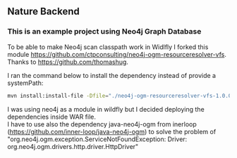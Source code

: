 ## Nature Backend

### This is an example project using Neo4j Graph Database

To be able to make Neo4j scan classpath work in Widlfly I forked this module https://github.com/ctpconsulting/neo4j-ogm-resourceresolver-vfs.  
Thanks to https://github.com/thomashug.  

I ran the command below to install the dependency instead of provide a systemPath:
```bash
mvn install:install-file -Dfile="./neo4j-ogm-resourceresolver-vfs-1.0.0-SNAPSHOT.jar" -DgroupId=com.ctp.neo4j -DartifactId=neo4j-ogm-resourceresolver-vfs -Dversion=1.0.0-SNAPSHOT -Dpackaging=jar
```

I was using neo4j as a module in wildfly but I decided deploying the dependencies inside WAR file.  
I have to use also the dependency java-neo4j-ogm from inerloop (https://github.com/inner-loop/java-neo4j-ogm) to solve the problem of "org.neo4j.ogm.exception.ServiceNotFoundException: Driver: org.neo4j.ogm.drivers.http.driver.HttpDriver"
